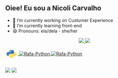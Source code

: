 ## Oiee! Eu sou a Nicoli Carvalho

- 🔭 I’m currently working on Custumer Experience
- 🌱 I’m currently learning front-end
- 😄 Pronouns: ela/dela - she/her

<div align="center">
  <a href="https://github.com/nicolica">
  <img height="180em" src="https://github-readme-stats.vercel.app/api?username=nicolica&show_icons=true&theme=rose_pine&include_all_commits=true&count_private=true"/>
  <img height="180em" src="https://github-readme-stats.vercel.app/api/top-langs/?username=nicolica&layout=compact&langs_count=7&theme=rose_pine"/>
</div>
<div style="display: inline_block"><br>
  <img align="center" alt="Rafa-Python" height="30" width="40" src="https://raw.githubusercontent.com/devicons/devicon/master/icons/python/python-original.svg">
  <img align="center" alt="Rafa-Python" height="30" width="40" src="https://cdn.jsdelivr.net/gh/devicons/devicon/icons/java/java-original.svg" />
  <img align="center" alt="Rafa-Python" height="30" width="40" src="https://cdn.jsdelivr.net/gh/devicons/devicon/icons/javascript/javascript-plain.svg" />

</div>

  ##
  
</div>
  <a href="https://www.instagram.com/ni.carvalho/" target="_blank"><img src="https://img.shields.io/badge/-Instagram-%23E4405F?style=for-the-badge&logo=instagram&logoColor=white" target="_blank"></a>
  <a href="https://www.linkedin.com/in/nicoli-carvalho-214086162" target="_blank"><img src="https://img.shields.io/badge/-LinkedIn-%230077B5?style=for-the-badge&logo=linkedin&logoColor=white" target="_blank"></a> 
 
